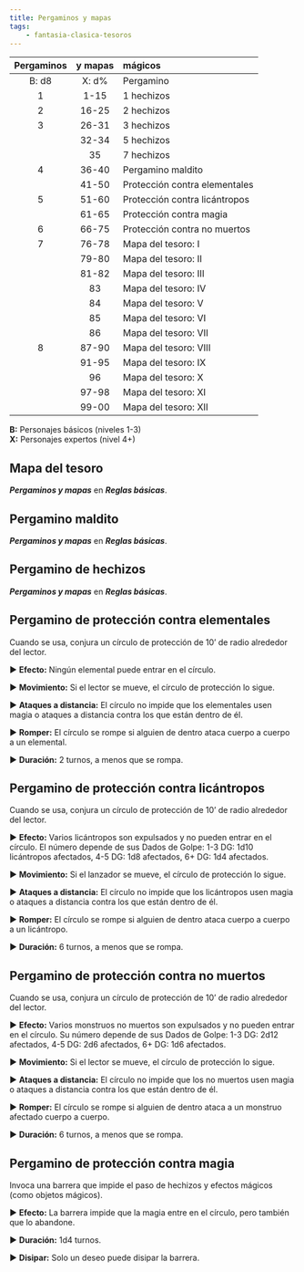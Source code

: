 ```yaml
---
title: Pergaminos y mapas
tags:
    - fantasia-clasica-tesoros
---
```


| Pergaminos | y mapas | mágicos                       |
| :--------: | :-----: | :-----------------------------|
| B: d8      | X: d%   | Pergamino                     |
| 1          | 1-15    | 1 hechizos                    |
| 2          | 16-25   | 2 hechizos                    |
| 3          | 26-31   | 3 hechizos                    |
|            | 32-34   | 5 hechizos                    |
|            | 35      | 7 hechizos                    |
| 4          | 36-40   | Pergamino maldito             |
|            | 41-50   | Protección contra elementales |
| 5          | 51-60   | Protección contra licántropos |
|            | 61-65   | Protección contra magia       |
| 6          | 66-75   | Protección contra no muertos  |
| 7          | 76-78   | Mapa del tesoro: I            |
|            | 79-80   | Mapa del tesoro: II           |
|            | 81-82   | Mapa del tesoro: III          |
|            | 83      | Mapa del tesoro: IV           |
|            | 84      | Mapa del tesoro: V            |
|            | 85      | Mapa del tesoro: VI           |
|            | 86      | Mapa del tesoro: VII          |
| 8          | 87-90   | Mapa del tesoro: VIII         |
|            | 91-95   | Mapa del tesoro: IX           |
|            | 96      | Mapa del tesoro: X            |
|            | 97-98   | Mapa del tesoro: XI           |
|            | 99-00   | Mapa del tesoro: XII          |

**B:** Personajes básicos (niveles 1-3)  
**X:** Personajes expertos (nivel 4+)

## Mapa del tesoro

***Pergaminos y mapas*** en ***Reglas básicas***.

## Pergamino maldito

***Pergaminos y mapas*** en ***Reglas básicas***.

## Pergamino de hechizos

***Pergaminos y mapas*** en ***Reglas básicas***.

## Pergamino de protección contra elementales

Cuando se usa, conjura un círculo de protección de 10’ de radio alrededor del lector.

▶ **Efecto:** Ningún elemental puede entrar en el círculo.

▶ **Movimiento:** Si el lector se mueve, el círculo de protección lo sigue.

▶ **Ataques a distancia:** El círculo no impide que los elementales usen magia o ataques a distancia contra los que están dentro de él.

▶ **Romper:** El círculo se rompe si alguien de dentro ataca cuerpo a cuerpo a un elemental.

▶ **Duración:** 2 turnos, a menos que se rompa.

## Pergamino de protección contra licántropos

Cuando se usa, conjura un círculo de protección de 10’ de radio alrededor del lector.

▶ **Efecto:** Varios licántropos son expulsados y no pueden entrar en el círculo. El número depende de sus Dados de Golpe: 1-3 DG: 1d10 licántropos afectados, 4-5 DG: 1d8 afectados, 6+ DG: 1d4 afectados.

▶ **Movimiento:** Si el lanzador se mueve, el círculo de protección lo sigue.

▶ **Ataques a distancia:** El círculo no impide que los licántropos usen magia o ataques a distancia contra los que están dentro de él.

▶ **Romper:** El círculo se rompe si alguien de dentro ataca cuerpo a cuerpo a un licántropo.

▶ **Duración:** 6 turnos, a menos que se rompa.

## Pergamino de protección contra no muertos

Cuando se usa, conjura un círculo de protección de 10’ de radio alrededor del lector.

▶ **Efecto:** Varios monstruos no muertos son expulsados y no pueden entrar en el círculo. Su número depende de sus Dados de Golpe: 1-3
DG: 2d12 afectados, 4-5 DG: 2d6 afectados, 6+ DG: 1d6 afectados.

▶ **Movimiento:** Si el lector se mueve, el círculo de protección lo sigue.

▶ **Ataques a distancia:** El círculo no impide que los no muertos usen magia o ataques a distancia contra los que están dentro de él.

▶ **Romper:** El círculo se rompe si alguien de dentro ataca a un monstruo afectado cuerpo a cuerpo.

▶ **Duración:** 6 turnos, a menos que se rompa.

## Pergamino de protección contra magia

Invoca una barrera que impide el paso de hechizos y efectos mágicos (como objetos mágicos).

▶ **Efecto:** La barrera impide que la magia entre en el círculo, pero también que lo abandone.

▶ **Duración:** 1d4 turnos.

▶ **Disipar:** Solo un deseo puede disipar la barrera.
